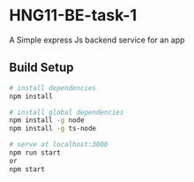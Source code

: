# HNG11-BE-task-1

A Simple express Js backend service for an app

## Build Setup

``` bash
# install dependencies
npm install

# install global dependencies
npm install -g node
npm install -g ts-node

# serve at localhost:3000
npm run start
or
npm start
```